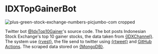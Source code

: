 # IDXTopGainerBot

![plus-green-stock-exchange-numbers-picjumbo-com cropped](https://user-images.githubusercontent.com/100661867/174291669-5ce4d7b3-2773-4aa0-9cb7-7a14c5dd9fe4.jpg)




Twitter bot [@IdxTop10Gainer](https://twitter.com/IdxTop10Gainer)'s source code. The bot posts Indonesian Stock Exchange's top 10 gainer stocks, the data taken from [{IDXChannel}](https://www.idxchannel.com/market-stock). The system use [{rvest}](https://rvest.tidyverse.org/), the file send to twitter using [{rtweet}](https://docs.ropensci.org/rtweet/) and [GitHub Actions](https://docs.github.com/en/actions). The scraped data stored on [{MongoDB}](https://www.mongodb.com/). 
